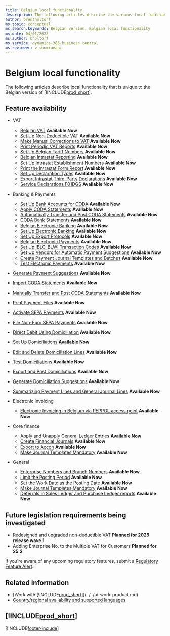 ```yaml
---
title: Belgium local functionality
description: The following articles describe the various local functionalities in the Belgian version of Business Central.
author: brentholtorf
ms.topic: conceptual
ms.search.keywords: Belgian version, Belgian local functionality
ms.date: 04/01/2025
ms.author: bholtorf
ms.service: dynamics-365-business-central
ms.reviewer: v-soumramani
---
```


# Belgium local functionality

The following articles describe local functionality that is unique to the Belgian version of [!INCLUDE[prod_short](../../includes/prod_short.md)].  

## Feature availability

- VAT
  - [Belgian VAT](belgian-vat.md) **Available Now**
  - [Set Up Non-Deductible VAT](how-to-set-up-non-deductible-vat.md) **Available Now**
  - [Make Manual Corrections to VAT](how-to-make-manual-corrections-to-vat.md) **Available Now**
  - [Print Periodic VAT Reports](how-to-print-periodic-vat-reports.md) **Available Now**
  - [Set Up Belgian Tariff Numbers](how-to-set-up-belgian-tariff-numbers.md) **Available Now**
  - [Belgian Intrastat Reporting](belgian-intrastat-reporting.md) **Available Now**
  - [Set Up Intrastat Establishment Numbers](how-to-set-up-intrastat-establishment-numbers.md) **Available Now**
  - [Print the Intrastat Form Report](how-to-print-the-intrastat-form-report.md) **Available Now**
  - [Set Up Declaration Types](how-to-set-up-declaration-types.md) **Available Now**
  - [Export Intrastat Third-Party Declarations](how-to-export-intrastat-third-party-declararations.md) **Available Now**
  - [Service Declarations F01DGS](../../finance-how-setup-use-service-declaration.md) **Available Now**

- Banking & Payments
  - [Set Up Bank Accounts for CODA](how-to-set-up-bank-accounts-for-coda.md) **Available Now**
  - [Apply CODA Statements](how-to-apply-coda-statements.md) **Available Now**
  - [Automatically Transfer and Post CODA Statements](how-to-automatically-transfer-and-post-coda-statements.md) **Available Now**
  - [CODA Bank Statements](coda-bank-statements.md) **Available Now**
  - [Belgian Electronic Banking](belgian-electronic-banking.md) **Available Now**
  - [Set Up Electronic Banking](how-to-set-up-electronic-banking.md) **Available Now**
  - [Set Up Export Protocols](how-to-set-up-export-protocols.md) **Available Now**
  - [Belgian Electronic Payments](belgian-electronic-payments.md) **Available Now**
  - [Set Up IBLC-BLWI Transaction Codes](how-to-set-up-iblc-blwi-transaction-codes.md) **Available Now**
  - [Set Up Vendors for Automatic Payment Suggestions](how-to-set-up-vendors-for-automatic-payment-suggestions.md) **Available Now**
  - [Create Payment Journal Templates and Batches](how-to-create-payment-journal-templates-and-batches.md) **Available Now**
  - [Test Electronic Payments](how-to-test-electronic-payments.md) **Available Now**
- [Generate Payment Suggestions](how-to-generate-payment-suggestions.md) **Available Now**
- [Import CODA Statements](how-to-import-coda-statements.md) **Available Now**
- [Manually Transfer and Post CODA Statements](how-to-manually-transfer-and-post-coda-statements.md) **Available Now**
- [Print Payment Files](how-to-print-payment-files.md#to-print-a-payment-file) **Available Now**
- [Activate SEPA Payments](/dynamics365/business-central/LocalFunctionality/Belgium/belgian-electronic-payments#activate-sepa-payments-in-the-belgian-version) **Available Now**
- [File Non-Euro SEPA Payments](/dynamics365/business-central/LocalFunctionality/Belgium/belgian-electronic-payments#file-non-euro-sepa-payments) **Available Now**
- [Direct Debit Using Domiciliation](direct-debit-using-domiciliation.md) **Available Now**
- [Set Up Domiciliations](/dynamics365/business-central/LocalFunctionality/Belgium/direct-debit-using-domiciliation#set-up-domiciliations) **Available Now**
- [Edit and Delete Domiciliation Lines](/dynamics365/business-central/LocalFunctionality/Belgium/direct-debit-using-domiciliation#edit-and-delete-domiciliation-lines) **Available Now**
- [Test Domiciliations](/dynamics365/business-central/LocalFunctionality/Belgium/direct-debit-using-domiciliation#test-domiciliations) **Available Now**
- [Export and Post Domiciliations](/dynamics365/business-central/LocalFunctionality/Belgium/direct-debit-using-domiciliation#export-and-post-domiciliations) **Available Now**
- [Generate Domiciliation Suggestions](/dynamics365/business-central/LocalFunctionality/Belgium/direct-debit-using-domiciliation#generate-domiciliation-suggestions) **Available Now**
- [Summarizing Payment Lines and General Journal Lines](summarizing-payment-lines-and-general-journal-lines.md) **Available Now**

- Electronic invoicing
  - [Electronic Invoicing in Belgium via PEPPOL access point](../../finance-how-setup-edocuments-external.md) **Available Now**
  
- Core finance
  - [Apply and Unapply General Ledger Entries](how-to-apply-and-unapply-general-ledger-entries.md) **Available Now**
  - [Create Financial Journals](how-to-create-financial-journals.md) **Available Now**
  - [Export to Accon](how-to-export-to-accon.md) **Available Now**
  - [Make Journal Templates Mandatory](specify-journal-template-mandatory.md) **Available Now**

- General
  - [Enterprise Numbers and Branch Numbers](enterprise-numbers-and-branch-numbers.md) **Available Now**
  - [Limit the Posting Period](how-to-limit-the-posting-period.md) **Available Now**
  - [Set the Work Date as the Posting Date](how-to-set-the-work-date-as-the-posting-date.md) **Available Now**
  - [Make Journal Templates Mandatory](specify-journal-template-mandatory.md) **Available Now**
  - [Deferrals in Sales Ledger and Purchase Ledger reports](how-to-use-deferrals.md) **Available Now**

## Future legislation requirements being investigated

- Redesigned and upgraded non-deductible VAT **Planned for 2025 release wave 1**
- Adding Enterprise No. to the Multiple VAT for Customers **Planned for 25.2**

If you're aware of any upcoming regulatory features, submit a [Regulatory Feature Alert](https://forms.office.com/pages/responsepage.aspx?id=v4j5cvGGr0GRqy180BHbRwkeauYiJKZOpJ0CtKuVmJlURURaMlQ4Rk05UFY4NkVEOTA0MUU5WThXSC4u).

## Related information

- [Work with [!INCLUDE[prod_short](../../includes/prod_short.md)]](../../ui-work-product.md)  
- [Country/regional availability and supported languages](/dynamics365/business-central/dev-itpro/compliance/apptest-countries-and-translations)  

## [!INCLUDE[prod_short](../../includes/free_trial_md.md)]  

[!INCLUDE[footer-include](../../includes/footer-banner.md)]
